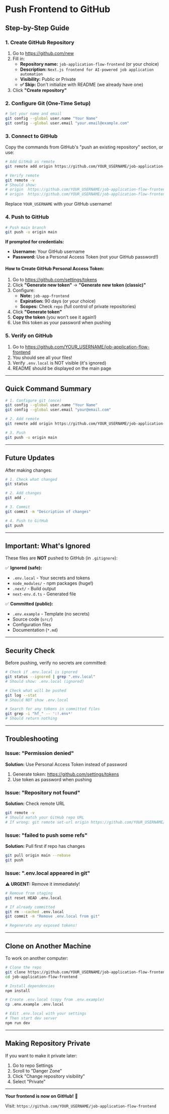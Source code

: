 # Push Frontend to GitHub

## Step-by-Step Guide

### 1. Create GitHub Repository

1. Go to https://github.com/new
2. Fill in:
   - **Repository name:** `job-application-flow-frontend` (or your choice)
   - **Description:** `Next.js frontend for AI-powered job application automation`
   - **Visibility:** Public or Private
   - **✅ Skip:** Don't initialize with README (we already have one)
3. Click **"Create repository"**

### 2. Configure Git (One-Time Setup)

```bash
# Set your name and email
git config --global user.name "Your Name"
git config --global user.email "your.email@example.com"
```

### 3. Connect to GitHub

Copy the commands from GitHub's "push an existing repository" section, or use:

```bash
# Add GitHub as remote
git remote add origin https://github.com/YOUR_USERNAME/job-application-flow-frontend.git

# Verify remote
git remote -v
# Should show:
# origin  https://github.com/YOUR_USERNAME/job-application-flow-frontend.git (fetch)
# origin  https://github.com/YOUR_USERNAME/job-application-flow-frontend.git (push)
```

Replace `YOUR_USERNAME` with your GitHub username!

### 4. Push to GitHub

```bash
# Push main branch
git push -u origin main
```

**If prompted for credentials:**
- **Username:** Your GitHub username
- **Password:** Use a Personal Access Token (not your GitHub password!)

#### How to Create GitHub Personal Access Token:

1. Go to https://github.com/settings/tokens
2. Click **"Generate new token"** → **"Generate new token (classic)"**
3. Configure:
   - **Note:** `job-app-frontend`
   - **Expiration:** 90 days (or your choice)
   - **Scopes:** Check `repo` (full control of private repositories)
4. Click **"Generate token"**
5. **Copy the token** (you won't see it again!)
6. Use this token as your password when pushing

### 5. Verify on GitHub

1. Go to https://github.com/YOUR_USERNAME/job-application-flow-frontend
2. You should see all your files!
3. Verify `.env.local` is NOT visible (it's ignored)
4. README should be displayed on the main page

---

## Quick Command Summary

```bash
# 1. Configure git (once)
git config --global user.name "Your Name"
git config --global user.email "your@email.com"

# 2. Add remote
git remote add origin https://github.com/YOUR_USERNAME/job-application-flow-frontend.git

# 3. Push
git push -u origin main
```

---

## Future Updates

After making changes:

```bash
# 1. Check what changed
git status

# 2. Add changes
git add .

# 3. Commit
git commit -m "Description of changes"

# 4. Push to GitHub
git push
```

---

## Important: What's Ignored

These files are **NOT** pushed to GitHub (in `.gitignore`):

✅ **Ignored (safe):**
- `.env.local` - Your secrets and tokens
- `node_modules/` - npm packages (huge!)
- `.next/` - Build output
- `next-env.d.ts` - Generated file

✅ **Committed (public):**
- `.env.example` - Template (no secrets)
- Source code (`src/`)
- Configuration files
- Documentation (`*.md`)

---

## Security Check

Before pushing, verify no secrets are committed:

```bash
# Check if .env.local is ignored
git status --ignored | grep ".env.local"
# Should show: .env.local (ignored)

# Check what will be pushed
git log --stat
# Should NOT show .env.local

# Search for any tokens in committed files
git grep -i "hf_" -- ':!.env*'
# Should return nothing
```

---

## Troubleshooting

### Issue: "Permission denied"

**Solution:** Use Personal Access Token instead of password

1. Generate token: https://github.com/settings/tokens
2. Use token as password when pushing

### Issue: "Repository not found"

**Solution:** Check remote URL

```bash
git remote -v
# Should match your GitHub repo URL
# If wrong: git remote set-url origin https://github.com/YOUR_USERNAME/repo.git
```

### Issue: "failed to push some refs"

**Solution:** Pull first if repo has changes

```bash
git pull origin main --rebase
git push
```

### Issue: ".env.local appeared in git"

**⚠️ URGENT:** Remove it immediately!

```bash
# Remove from staging
git reset HEAD .env.local

# If already committed
git rm --cached .env.local
git commit -m "Remove .env.local from git"

# Regenerate any exposed tokens!
```

---

## Clone on Another Machine

To work on another computer:

```bash
# Clone the repo
git clone https://github.com/YOUR_USERNAME/job-application-flow-frontend.git
cd job-application-flow-frontend

# Install dependencies
npm install

# Create .env.local (copy from .env.example)
cp .env.example .env.local

# Edit .env.local with your settings
# Then start dev server
npm run dev
```

---

## Making Repository Private

If you want to make it private later:

1. Go to repo Settings
2. Scroll to "Danger Zone"
3. Click "Change repository visibility"
4. Select "Private"

---

**Your frontend is now on GitHub!** 🎉

Visit: `https://github.com/YOUR_USERNAME/job-application-flow-frontend`
